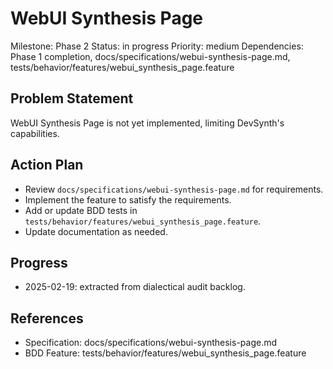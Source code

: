 # WebUI Synthesis Page
Milestone: Phase 2
Status: in progress
Priority: medium
Dependencies: Phase 1 completion, docs/specifications/webui-synthesis-page.md, tests/behavior/features/webui_synthesis_page.feature

## Problem Statement
WebUI Synthesis Page is not yet implemented, limiting DevSynth's capabilities.


## Action Plan
- Review `docs/specifications/webui-synthesis-page.md` for requirements.
- Implement the feature to satisfy the requirements.
- Add or update BDD tests in `tests/behavior/features/webui_synthesis_page.feature`.
- Update documentation as needed.

## Progress
- 2025-02-19: extracted from dialectical audit backlog.

## References
- Specification: docs/specifications/webui-synthesis-page.md
- BDD Feature: tests/behavior/features/webui_synthesis_page.feature
